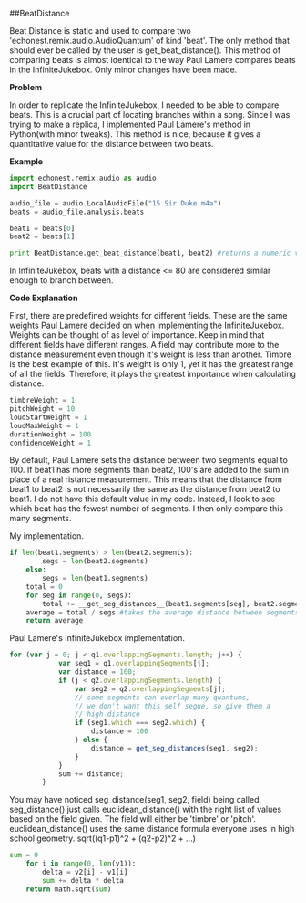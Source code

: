 ##BeatDistance

Beat Distance is static and used to compare two 'echonest.remix.audio.AudioQuantum' of kind 'beat'.
The only method that should ever be called by the user is get_beat_distance(). This method of comparing beats is almost identical to the way Paul Lamere compares beats in the InfiniteJukebox. Only minor changes have been made.

**Problem**

In order to replicate the InfiniteJukebox, I needed to be able to compare beats. This is a crucial part of locating branches within a song. Since I was trying to make a replica, I implemented Paul Lamere's method in Python(with minor tweaks). This method is nice, because it gives a quantitative value for the distance between two beats.

**Example**

```python
import echonest.remix.audio as audio
import BeatDistance

audio_file = audio.LocalAudioFile("15 Sir Duke.m4a")
beats = audio_file.analysis.beats

beat1 = beats[0]
beat2 = beats[1]

print BeatDistance.get_beat_distance(beat1, beat2) #returns a numeric value for the distance between the two beats
```

In InfiniteJukebox, beats with a distance <= 80 are considered similar enough to branch between.

**Code Explanation**

First, there are predefined weights for different fields. These are the same weights Paul Lamere decided on when implementing the InfiniteJukebox. Weights can be thought of as level of importance. Keep in mind that different fields have different ranges. A field may contribute more to the distance measurement even though it's weight is less than another. Timbre is the best example of this. It's weight is only 1, yet it has the greatest range of all the fields. Therefore, it plays the greatest importance when calculating distance.

```python
timbreWeight = 1
pitchWeight = 10
loudStartWeight = 1
loudMaxWeight = 1
durationWeight = 100
confidenceWeight = 1
```

By default, Paul Lamere sets the distance between two segments equal to 100. If beat1 has more segments than beat2, 100's are added to the sum in place of a real ristance measurement. This means that the distance from beat1 to beat2 is not necessarily the same as the distance from beat2 to beat1. I do not have this default value in my code. Instead, I look to see which beat has the fewest number of segments. I then only compare this many segments.

My implementation.

```python
if len(beat1.segments) > len(beat2.segments):
        segs = len(beat2.segments)
    else:
        segs = len(beat1.segments)
    total = 0
    for seg in range(0, segs):
        total += __get_seg_distances__(beat1.segments[seg], beat2.segments[seg]) #adds each distance between individual segments to the total
    average = total / segs #takes the average distance between segments
    return average
```

Paul Lamere's InfiniteJukebox implementation.

```javascript
for (var j = 0; j < q1.overlappingSegments.length; j++) {
            var seg1 = q1.overlappingSegments[j];
            var distance = 100;
            if (j < q2.overlappingSegments.length) {
                var seg2 = q2.overlappingSegments[j];
                // some segments can overlap many quantums,
                // we don't want this self segue, so give them a
                // high distance
                if (seg1.which === seg2.which) {
                    distance = 100
                } else {
                    distance = get_seg_distances(seg1, seg2);
                }
            } 
            sum += distance;
        }
```

You may have noticed seg_distance(seg1, seg2, field) being called. seg_distance() just calls euclidean_distance() with the right list of values based on the field given. The field will either be 'timbre' or 'pitch'. euclidean_distance() uses the same distance formula everyone uses in high school geometry. sqrt((q1-p1)^2 + (q2-p2)^2 + ...)

```python
sum = 0
    for i in range(0, len(v1)):
        delta = v2[i] - v1[i]
        sum += delta * delta
    return math.sqrt(sum)
```

